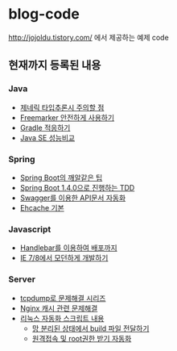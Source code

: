 blog-code
=========

http://jojoldu.tistory.com/ 에서 제공하는 예제 code

현재까지 등록된 내용
--------------------

### Java
- [제네릭 타입추론시 주의할 점](https://github.com/jojoldu/generic-guide)
-	[Freemarker 안전하게 사용하기](https://github.com/jojoldu/freemarker-guide)
-	[Gradle 적응하기](https://github.com/jojoldu/blog-code/tree/master/gradle-task)
- [Java SE 성능비교](https://github.com/jojoldu/blog-code/tree/master/java/performance)

### Spring
-	[Spring Boot의 깨알같은 팁](https://github.com/jojoldu/blog-code/tree/master/compareboot)
-	[Spring Boot 1.4.0으로 진행하는 TDD](https://github.com/jojoldu/blog-code/tree/master/springboot-test)
-	[Swagger를 이용한 API문서 자동화](https://github.com/jojoldu/blog-code/tree/master/swagger)
- [Ehcache 기본](https://github.com/jojoldu/blog-code/tree/master/spring-cache)

### Javascript
-	[Handlebar를 이용하여 배포까지](https://github.com/jojoldu/tuto-handlebar)
-	[IE 7/8에서 모던하게 개발하기](https://github.com/jojoldu/blog-code/tree/master/js-framework-ie78)

### Server
-	[tcpdump로 문제해결 시리즈](https://github.com/jojoldu/blog-code/tree/master/tcpdump)
- [Nginx 캐시 관련 문제해결](https://github.com/jojoldu/blog-code/tree/master/server/nginx-cache)
- [리눅스 자동화 스크립트 내용](https://github.com/jojoldu/blog-code/tree/master/linux)
  - [망 분리된 상태에서 build 파일 전달하기](https://github.com/jojoldu/blog-code/tree/master/linux/passby)
  - [원격접속 및 root권한 받기 자동화](https://github.com/jojoldu/blog-code/tree/master/linux/go)
